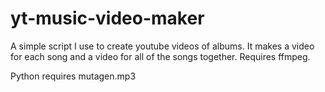 # yt-music-video-maker
A simple script I use to create youtube videos of albums.  It makes a video for each song and a video for all of the songs together.  Requires ffmpeg.

Python requires mutagen.mp3
